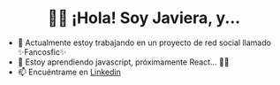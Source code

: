 <h1 align="center">👋🏻 ¡Hola! Soy Javiera, y...</h1>

- 🔭 Actualmente estoy trabajando en un proyecto de red social llamado ✨Fancosfic✨
- 🌱 Estoy aprendiendo javascript, próximamente React... 🤟🏻
- 📫 Encuéntrame en <a href="https://www.linkedin.com/in/javiera-kammle/">Linkedin </a>

